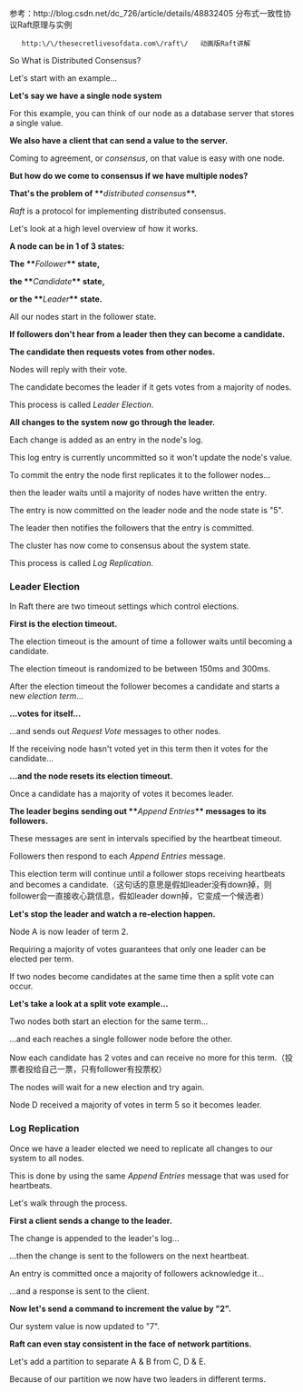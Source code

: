 参考：http:\/\/blog.csdn.net\/dc\_726\/article\/details\/48832405  分布式一致性协议Raft原理与实例

```
   http:\/\/thesecretlivesofdata.com\/raft\/   动画版Raft讲解 
```

So What is Distributed Consensus?

Let's start with an example...

**Let's say we have a single node system**

For this example, you can think of our node as a database server that stores a single value.

**We also have a client that can send a value to the server.**

Coming to agreement, or _consensus_, on that value is easy with one node.

**But how do we come to consensus if we have multiple nodes?**

**That's the problem of \*\***_distributed consensus_**\*\*.**

_Raft_ is a protocol for implementing distributed consensus.

Let's look at a high level overview of how it works.

**A node can be in 1 of 3 states:**

**The \*\***_Follower_**\*\* state,**

**the \*\***_Candidate_**\*\* state,**

**or the \*\***_Leader_**\*\* state.**

All our nodes start in the follower state.

**If followers don't hear from a leader then they can become a candidate.**

**The candidate then requests votes from other nodes.**

Nodes will reply with their vote.

The candidate becomes the leader if it gets votes from a majority of nodes.

This process is called _Leader Election_.

**All changes to the system now go through the leader.**

Each change is added as an entry in the node's log.

This log entry is currently uncommitted so it won't update the node's value.

To commit the entry the node first replicates it to the follower nodes...

then the leader waits until a majority of nodes have written the entry.

The entry is now committed on the leader node and the node state is "5".

The leader then notifies the followers that the entry is committed.

The cluster has now come to consensus about the system state.

This process is called _Log Replication_.

### Leader Election

In Raft there are two timeout settings which control elections.

**First is the election timeout.**

The election timeout is the amount of time a follower waits until becoming a candidate.

The election timeout is randomized to be between 150ms and 300ms.

After the election timeout the follower becomes a candidate and starts a new _election term_...

**...votes for itself...**

...and sends out _Request Vote_ messages to other nodes.

If the receiving node hasn't voted yet in this term then it votes for the candidate...

**...and the node resets its election timeout.**

Once a candidate has a majority of votes it becomes leader.

**The leader begins sending out \*\***_Append Entries_**\*\* messages to its followers.**

These messages are sent in intervals specified by the heartbeat timeout.

Followers then respond to each _Append Entries_ message.

This election term will continue until a follower stops receiving heartbeats and becomes a candidate.（这句话的意思是假如leader没有down掉，则follower会一直接收心跳信息，假如leader down掉，它变成一个候选者）

**Let's stop the leader and watch a re-election happen.**

Node A is now leader of term 2.

Requiring a majority of votes guarantees that only one leader can be elected per term.

If two nodes become candidates at the same time then a split vote can occur.

**Let's take a look at a split vote example...**

Two nodes both start an election for the same term...

...and each reaches a single follower node before the other.

Now each candidate has 2 votes and can receive no more for this term.（投票者投给自己一票，只有follower有投票权）

The nodes will wait for a new election and try again.

Node D received a majority of votes in term 5 so it becomes leader.

### Log Replication

Once we have a leader elected we need to replicate all changes to our system to all nodes.

This is done by using the same _Append Entries_ message that was used for heartbeats.

Let's walk through the process.

**First a client sends a change to the leader.**

The change is appended to the leader's log...

...then the change is sent to the followers on the next heartbeat.

An entry is committed once a majority of followers acknowledge it...

...and a response is sent to the client.

**Now let's send a command to increment the value by "2".**

Our system value is now updated to "7".

**Raft can even stay consistent in the face of network partitions.**

Let's add a partition to separate A & B from C, D & E.

Because of our partition we now have two leaders in different terms.

